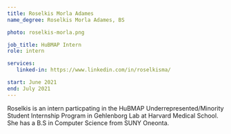 ```yaml
---
title: Roselkis Morla Adames
name_degree: Roselkis Morla Adames, BS

photo: roselkis-morla.png

job_title: HuBMAP Intern
role: intern

services:
   linked-in: https://www.linkedin.com/in/roselkisma/

start: June 2021
end: July 2021
---
```

Roselkis is an intern particpating in the HuBMAP Underrepresented/Minority Student Internship Program in Gehlenborg Lab at Harvard Medical School. She has a B.S in Computer Science from SUNY Oneonta. 
